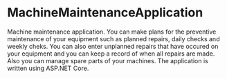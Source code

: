 # MachineMaintenanceApplication
Machine maintenance application. You can make plans for the preventive maintenance of your equipment such as planned repairs, daily checks and weekly cheks.
You can also enter unplanned repairs that have occured on your equipment and you can keep a record of when all repairs are made.
Also you can manage spare parts of your machines.
The application is written using ASP.NET Core.
